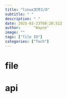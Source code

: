 ```yaml
---
title: "linux文件I/O"
subtitle: " "
description: " "
date: 2025-03-23T08:20:51Z
author:      "Wayne"
image: ""
tags: ["file IO"]
categories: ["Tech"]
---
```


# file

# api
